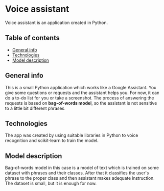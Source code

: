 # Voice assistant
Voice assistant is an application created in Python.

## Table of contents
* [General info](#general-info)
* [Technologies](#technologies)
* [Model description](#model-description)

## General info
This is a small Python application which works like a Google Assistant. You give some questions or requests and the assistant helps you.
For now, it can do a to-do list for you or take a screenshot. The process of answering the requests is based on **bag-of-words model**, so
the assistant is not sensitive to a little bit different phrases.

## Technologies
The app was created by using suitable libraries in Python to voice recognition and scikit-learn to train the model.

## Model description
Bag-of-words model in this case is a model of text which is trained on some dataset with phrases and their classes. After that it classifies
the user's phrase to the proper class and then assistant makes adequate instruction. The dataset is small, but it is enough for now.

